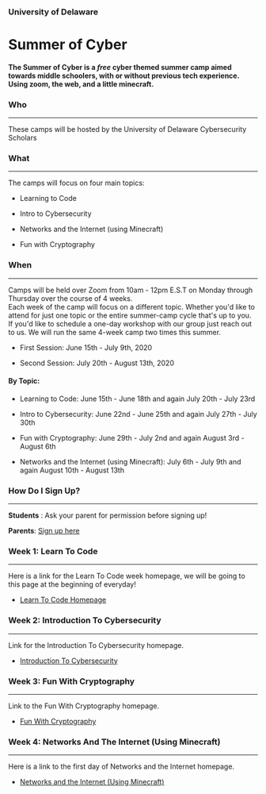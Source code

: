 ### University of Delaware 

# Summer of Cyber

#### The Summer of Cyber is a *free* cyber themed summer camp aimed towards middle schoolers, with or without previous tech experience. Using zoom, the web, and a little minecraft.

### Who 
-------
These camps will be hosted by the University of Delaware Cybersecurity Scholars

### What
---------
The camps will focus on four main topics:

- Learning to Code

- Intro to Cybersecurity

- Networks and the Internet (using Minecraft)

- Fun with Cryptography

### When
----------
Camps will be held over Zoom from 10am - 12pm E.S.T on Monday through Thursday over the course of 4 weeks.  
Each week of the camp will focus on a different topic.  Whether you'd like to attend for just one topic or the entire summer-camp cycle that's up to you.  If you'd like to schedule a one-day workshop with our group just reach out to us.  We will run the same 4-week camp two times this summer.

- First Session: June 15th - July 9th, 2020

- Second Session: July 20th - August 13th, 2020

#### By Topic: 

- Learning to Code: June 15th - June 18th and again July 20th - July 23rd

- Intro to Cybersecurity: June 22nd - June 25th and again July 27th - July 30th

- Fun with Cryptography: June 29th - July 2nd and again August 3rd - August 6th

- Networks and the Internet (using Minecraft): July 6th - July 9th and again August 10th - August 13th

### How Do I Sign Up?
---------
**Students** : Ask your parent for permission before signing up!

**Parents**: [Sign up here](https://docs.google.com/forms/d/e/1FAIpQLSc2u4xMOktBeiefPk1tug7gkMo06_aXrkWOhsBvyW0yKwhKaw/viewform)


### Week 1: Learn To Code
---------
Here is a link for the Learn To Code week homepage, we will be going to this page at the beginning of everyday!

- <a href="https://udel.codes/LTC/" target="_blank">Learn To Code Homepage</a>


### Week 2: Introduction To Cybersecurity
---------
Link for the Introduction To Cybersecurity homepage.

- <a href="https://udel.codes/cyber" target="_blank">Introduction To Cybersecurity</a>


### Week 3: Fun With Cryptography
----------
Link to the Fun With Cryptography homepage.

- <a href="https://udel.codes/crypto" target="_blank">Fun With Cryptography</a>


### Week 4: Networks And The Internet (Using Minecraft)
----------
Here is a link to the first day of Networks and the Internet homepage.

- <a href="https://udel.codes/networks1" target="_blank">Networks and the Internet (Using Minecraft)</a>
